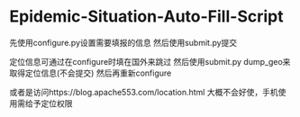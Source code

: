 # Epidemic-Situation-Auto-Fill-Script

先使用configure.py设置需要填报的信息
然后使用submit.py提交

定位信息可通过在configure时填在国外来跳过
然后使用submit.py dump_geo来取得定位信息(不会提交)
然后再重新configure

或者是访问https://blog.apache553.com/location.html
大概不会好使，手机使用需给予定位权限
